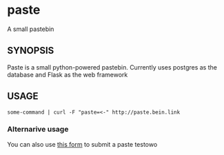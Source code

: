 # paste
A small pastebin
## SYNOPSIS
Paste is a small python-powered pastebin. Currently uses postgres as the database and Flask as the web framework
## USAGE
    some-command | curl -F "paste=<-" http://paste.bein.link
### Alternarive usage
You can also use [this form](http://paste.bein.link/new) to submit a paste
testowo
